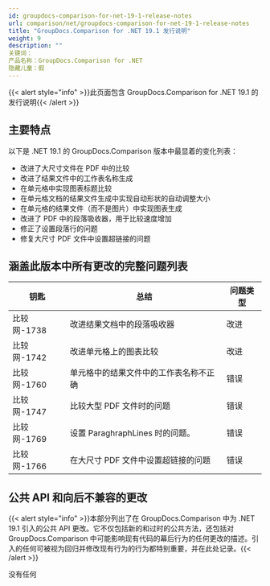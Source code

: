 ```yaml
---
id: groupdocs-comparison-for-net-19-1-release-notes
url: comparison/net/groupdocs-comparison-for-net-19-1-release-notes
title: "GroupDocs.Comparison for .NET 19.1 发行说明"
weight: 9
description: ""
关键词：
产品名称：GroupDocs.Comparison for .NET
隐藏儿童：假
---
```

{{< alert style="info" >}}此页面包含 GroupDocs.Comparison for .NET 19.1 的发行说明{{< /alert >}}

## 主要特点

以下是 .NET 19.1 的 GroupDocs.Comparison 版本中最显着的变化列表：

* 改进了大尺寸文件在 PDF 中的比较
* 改进了结果文件中的工作表名称生成
* 在单元格中实现图表标题比较
* 在单元格文档的结果文件生成中实现自动形状的自动调整大小
* 在单元格的结果文件（而不是图片）中实现图表生成
* 改进了 PDF 中的段落吸收器，用于比较速度增加
* 修正了设置段落行的问题
* 修复大尺寸 PDF 文件中设置超链接的问题

## 涵盖此版本中所有更改的完整问题列表

|钥匙 |总结 |问题类型 |
| --- | --- | --- |
|比较网-1738 |改进结果文档中的段落吸收器 |改进 |
|比较网-1742 |改进单元格上的图表比较 |改进 |
|比较网-1760 |单元格中的结果文件中的工作表名称不正确 |错误 |
|比较网-1747 |比较大型 PDF 文件时的问题 |错误 |
|比较网-1769 |设置 ParaghraphLines 时的问题。 |错误 |
|比较网-1766 |在大尺寸 PDF 文件中设置超链接的问题 |错误 |

## 公共 API 和向后不兼容的更改

{{< alert style="info" >}}本部分列出了在 GroupDocs.Comparison 中为 .NET 19.1 引入的公共 API 更改。它不仅包括新的和过时的公共方法，还包括对 GroupDocs.Comparison 中可能影响现有代码的幕后行为的任何更改的描述。引入的任何可被视为回归并修改现有行为的行为都特别重要，并在此处记录。{{< /alert >}}

没有任何

